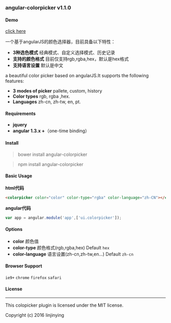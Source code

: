 ### angular-colorpicker v1.1.0

#### Demo
[click here](http://w3cin.com/demo/angular-components/angular-colorpicker/)

一个基于angularJS的颜色选择器，目前具备以下特性：
- **3种选色模式**  经典模式、自定义选择模式、历史记录
- **支持的颜色格式**  目前仅支持rgb,rgba,hex，默认是hex格式
- **支持语言设置**  默认是中文

a beautiful color picker based on angularJS.It supports the following features:
- **3 modes of picker**  pallete, custom, history
- **Color types**  rgb, rgba ,hex.
- **Languages**  zh-cn, zh-tw, en, pt.

#### Requirements
- **jquery**
- **angular 1.3.x +**（one-time binding）

#### Install
> bower install angular-colorpicker

> npm install angular-colorpicker

#### Basic Usage

**html代码**
```html
<colorpicker color="color" color-type="rgba" color-language="zh-CN"></colorpicker>
```

**angular代码**
```javascript
var app = angular.module('app',['ui.colorpicker']);
```

#### Options
- **color**  颜色值
- **color-type** 颜色格式(rgb,rgba,hex) Default `hex`
- **color-language** 语言设置(zh-cn,zh-tw,en...) Default `zh-cn`


#### Browser Support
`ie9+`  `chrome` `firefox` `safari`

#### License
--------
This colopicker plugin is licensed under the MIT license.

Copyright (c) 2016 linjinying
